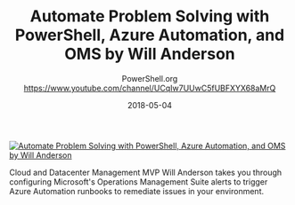 ﻿---
title: Automate Problem Solving with PowerShell, Azure Automation, and OMS by Will Anderson
date: 2018-05-04
tags: PowerShellOrg, English, Conference
author: PowerShell.org https://www.youtube.com/channel/UCqIw7UUwC5fUBFXYX68aMrQ
---

[![Automate Problem Solving with PowerShell, Azure Automation, and OMS by Will Anderson](https://i4.ytimg.com/vi/Gd6vV3Qn9KA/hqdefault.jpg "Automate Problem Solving with PowerShell, Azure Automation, and OMS by Will Anderson")](https://www.youtube.com/watch?v=Gd6vV3Qn9KA)

Cloud and Datacenter Management MVP Will Anderson takes you through configuring Microsoft's Operations Management Suite alerts to trigger Azure Automation runbooks to remediate issues in your environment.
